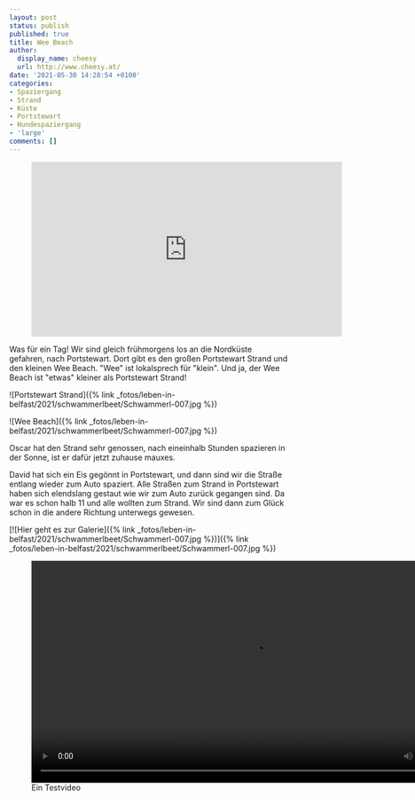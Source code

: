 ```yaml
---
layout: post
status: publish
published: true
title: Wee Beach
author:
  display_name: cheesy
  url: http://www.cheesy.at/
date: '2021-05-30 14:28:54 +0100'
categories:
- Spaziergang
- Strand
- Küste
- Portstewart
- Hundespaziergang
- 'large'
comments: []
---
```


<figure>
<iframe width="560" height="315" src="https://www.youtube.com/embed/zcbXyNePRqA" title="YouTube video player" frameborder="0" allow="accelerometer; autoplay; clipboard-write; encrypted-media; gyroscope; picture-in-picture" allowfullscreen></iframe>
</figure>

Was für ein Tag! Wir sind gleich frühmorgens los an die Nordküste gefahren, nach Portstewart. Dort gibt es den großen Portstewart Strand und den kleinen Wee Beach. "Wee" ist lokalsprech für "klein". Und ja, der Wee Beach ist "etwas" kleiner als Portstewart Strand!

![Portstewart Strand]({% link _fotos/leben-in-belfast/2021/schwammerlbeet/Schwammerl-007.jpg %})

![Wee Beach]({% link _fotos/leben-in-belfast/2021/schwammerlbeet/Schwammerl-007.jpg %})

Oscar hat den Strand sehr genossen, nach eineinhalb Stunden spazieren in der Sonne, ist er dafür jetzt zuhause mauxes.

David hat sich ein Eis gegönnt in Portstewart, und dann sind wir die Straße entlang wieder zum Auto spaziert. Alle Straßen zum Strand in Portstewart haben sich elendslang gestaut wie wir zum Auto zurück gegangen sind. Da war es schon halb 11 und alle wollten zum Strand. Wir sind dann zum Glück schon in die andere Richtung unterwegs gewesen.

[![Hier geht es zur Galerie]({% link _fotos/leben-in-belfast/2021/schwammerlbeet/Schwammerl-007.jpg %})]({% link _fotos/leben-in-belfast/2021/schwammerlbeet/Schwammerl-007.jpg %})


<figure>
<video controls width="800" src="{% link download/Videos/Schneekugelzug.mp4 %}"></video>
<figcaption>Ein Testvideo</figcaption>
</figure>
